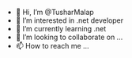 - 👋 Hi, I’m @TusharMalap
- 👀 I’m interested in .net developer
- 🌱 I’m currently learning .net 
- 💞️ I’m looking to collaborate on ...
- 📫 How to reach me ...

<!---
TusharMalap/TusharMalap is a ✨ special ✨ repository because its `README.md` (this file) appears on your GitHub profile.
You can click the Preview link to take a look at your changes.
--->
